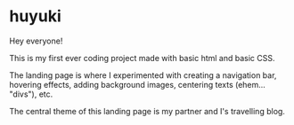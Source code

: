# huyuki

Hey everyone!

This is my first ever coding project made with basic html and basic CSS. 

The landing page is where I experimented with creating a navigation bar, hovering effects, adding background images, centering texts (ehem... "divs"), etc.

The central theme of this landing page is my partner and I's travelling blog.
